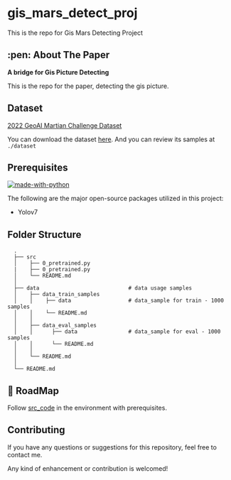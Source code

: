 # gis_mars_detect_proj

This is the repo for Gis Mars Detecting Project

<!-- ABOUT THE PAPER -->
<h2 id="about-the-paper"> :pen: About The Paper</h2>

**A bridge for Gis Picture Detecting**

This is the repo for the paper, detecting the gis picture.

## Dataset
[ 2022 GeoAI Martian Challenge Dataset]([https://1drv.ms/u/s!AuZMIQsKXGynq4lSIGaY3wZGUHBXXQ?e=lM9pAm](http://cici.lab.asu.edu/martian/#data-dataset)http://cici.lab.asu.edu/martian/#data-dataset)

You can download the dataset [here](http://cici.lab.asu.edu/competition/2022_GeoAI_Martian_Challenge_Dataset.zip). And you can review its samples at `./dataset`

## Prerequisites

[![made-with-python](https://img.shields.io/badge/Made%20with-Python-1f425f.svg)](https://www.python.org/) <br>

<!--This project is written in Python programming language. <br>-->
The following are the major open-source packages utilized in this project:

* Yolov7

<h2 id="folder-structure"> Folder Structure</h2>

      .  
      ├── src                                                       
      │    ├── 0_pretrained.py
      |    ├── 0_pretrained.py
      │    └── README.md  
      │
      ├── data                            # data usage samples
      │    ├── data_train_samples
      │    │    ├── data                  # data_sample for train - 1000 samples
      │    │    └── README.md 
      │    │
      │    ├── data_eval_samples
      │    │      ├── data                # data_sample for eval - 1000 samples
      │    │      └── README.md 
      │    │      
      │    └── README.md
      │
      └── README.md

## 🎯 RoadMap

Follow [src_code](./src) in the environment with prerequisites.

## Contributing
If you have any questions or suggestions for this repository, feel free to contact me.

Any kind of enhancement or contribution is welcomed!
